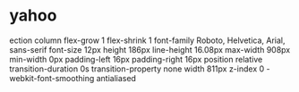 # yahoo
ection column flex-grow 1 flex-shrink 1 font-family Roboto, Helvetica, Arial, sans-serif font-size 12px height 186px line-height 16.08px max-width 908px min-width 0px padding-left 16px padding-right 16px position relative transition-duration 0s transition-property none width 811px z-index 0 -webkit-font-smoothing antialiased 
